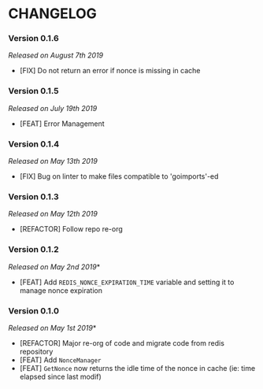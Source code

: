 # CHANGELOG

### Version 0.1.6

*Released on August 7th 2019*

- [FIX] Do not return an error if nonce is missing in cache

### Version 0.1.5

*Released on July 19th 2019*

- [FEAT] Error Management

### Version 0.1.4

*Released on May 13th 2019*

- [FIX] Bug on linter to make files compatible to 'goimports'-ed

### Version 0.1.3

*Released on May 12th 2019*

- [REFACTOR] Follow repo re-org

### Version 0.1.2

*Released on May 2nd 2019**

- [FEAT] Add `REDIS_NONCE_EXPIRATION_TIME` variable and setting it to manage nonce expiration

### Version 0.1.0

*Released on May 1st 2019**

- [REFACTOR] Major re-org of code and migrate code from redis repository
- [FEAT] Add `NonceManager`
- [FEAT] `GetNonce` now returns the idle time of the nonce in cache (ie: time elapsed since last modif)

